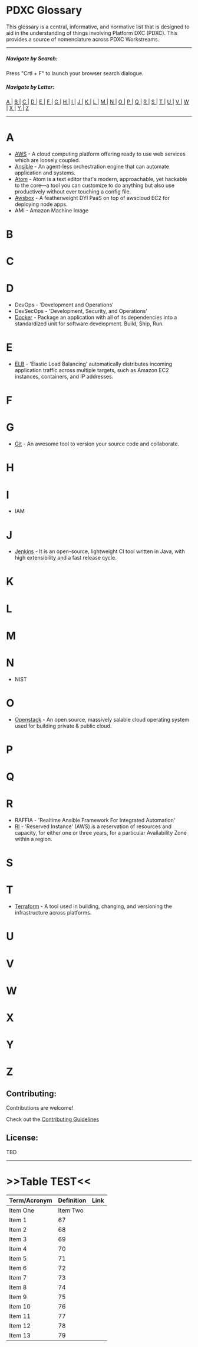
# PDXC Glossary
This glossary is a central, informative, and normative list that is designed to aid in the understanding of things involving Platform DXC (PDXC). This provides a source of nomenclature across PDXC Workstreams.

---------------------
##### Navigate by Search:
Press "Crtl + F" to launch your browser search dialogue.

##### Navigate by Letter:
[ A ](#a) | [ B ](#b) | [ C ](#c) | [ D ](#d) | [ E ](#e) | [ F ](#f) | [ G ](#g) | [ H ](#h) | [ I ](#i) | [ J ](#j) | [ K ](#k) | [ L ](#l) | [ M ](#m) | [ N ](#n) | [ O ](#o) | [ P ](#p) | [ Q ](#q) | [ R ](#r) | [ S ](#s) | [ T ](#t) | [ U ](#u) | [ V ](#v) | [ W ](#w) | [ X ](#x) | [ Y ](#y) | [ Z ](#z)

----------------------
# A
 - [AWS](https://aws.amazon.com) - A cloud computing platform offering ready to use web services which are loosely coupled.
 - [Ansible](http://www.ansible.com/) - An agent-less orchestration engine that can automate application and systems.
 - [Atom](https://atom.io/) - Atom is a text editor that's modern, approachable, yet hackable to the core—a tool you can customize to do anything but also use productively without ever touching a config file.
 - [Awsbox](http://awsbox.org/) - A featherweight DYI PaaS on top of awscloud EC2 for deploying node apps.
 - AMI - Amazon Machine Image

# B

# C

# D
 - DevOps - 'Development and Operations'
 - DevSecOps - 'Development, Security, and Operations'
 - [Docker](https://www.docker.com/) - Package an application with all of its dependencies into a standardized unit for software development. Build, Ship, Run.

# E
 - [ELB](https://aws.amazon.com/elasticloadbalancing/) - 'Elastic Load Balancing' automatically distributes incoming application traffic across multiple targets, such as Amazon EC2 instances, containers, and IP addresses.

# F

# G
 - [Git](https://git-scm.com/) - An awesome tool to version your source code and collaborate.

# H

# I
 - IAM

# J
 - [Jenkins](https://jenkins-ci.org/) - It is an open-source, lightweight CI tool written in Java, with high extensibility and a fast release cycle.

# K

# L

# M

# N
 - NIST

# O
 - [Openstack](https://www.openstack.org/) - An open source, massively salable cloud operating system used for building private & public cloud.

# P

# Q

# R
 - RAFFIA - 'Realtime Ansible Framework For Integrated Automation'
 - [RI](https://blog.cloudability.com/aws-101-reserved-instances/) - 'Reserved Instance' (AWS) is a reservation of resources and capacity, for either one or three years, for a particular Availability Zone within a region.

# S

# T
 - [Terraform](https://www.terraform.io/) - A tool used in building, changing, and versioning the infrastructure across platforms.

# U

# V

# W

# X

# Y

# Z


## Contributing:

Contributions are welcome!


Check out the [Contributing Guidelines]()

## License:
TBD


--------------------------------------------------------------
# >>Table TEST<<

| Term/Acronym | Definition | Link |
| ------------- | ------------- | ----- |
| Item One      | Item Two       |       |
| Item 1        | 67 |
| Item 2        | 68 |
| Item 3        | 69 |
| Item 4        | 70 |
| Item 5        | 71 |
| Item 6  | 72 |
| Item 7  | 73 |
| Item 8  | 74 |
| Item 9  | 75 |
| Item 10 | 76 |
| Item 11 | 77 |
| Item 12 | 78 |
| Item 13 | 79 |
